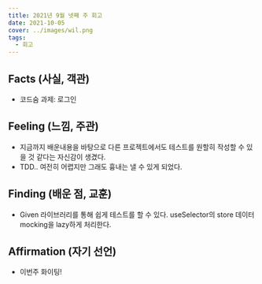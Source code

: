 ```yaml
---
title: 2021년 9월 넷째 주 회고
date: 2021-10-05
cover: ../images/wil.png
tags:
  - 회고
---
```


<!--truncate-->

## Facts (사실, 객관)

- 코드숨 과제: 로그인

## Feeling (느낌, 주관)

- 지금까지 배운내용을 바탕으로 다른 프로젝트에서도 테스트를 원할히 작성할 수 있을 것 같다는 자신감이 생겼다.
- TDD.. 여전히 어렵지만 그래도 흉내는 낼 수 있게 되었다.

## Finding (배운 점, 교훈)

- Given 라이브러리를 통해 쉽게 테스트를 할 수 있다. useSelector의 store 데이터 mocking을 lazy하게 처리한다.

## Affirmation (자기 선언)

- 이번주 화이팅!
